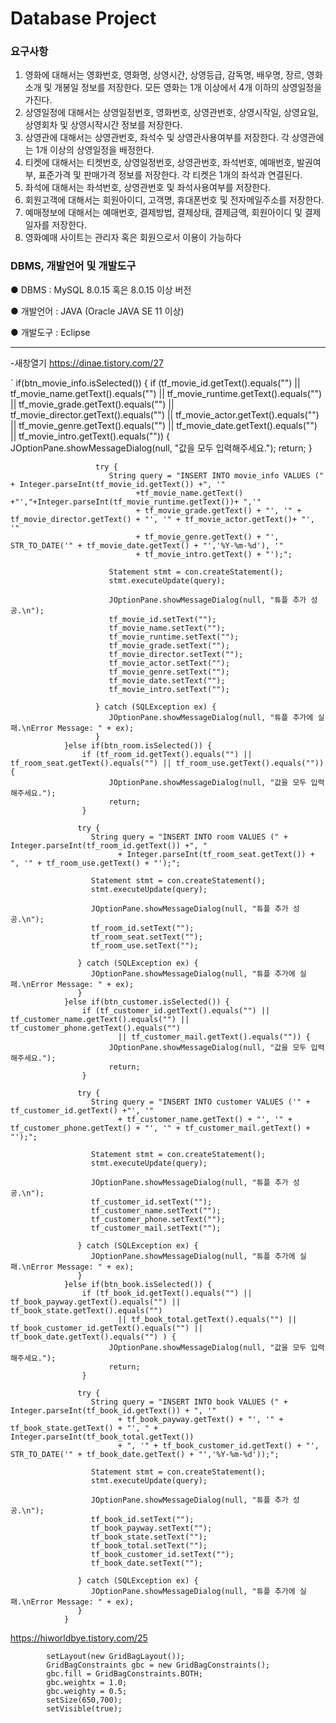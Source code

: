 # Database Project

### 요구사항
1. 영화에 대해서는 영화번호, 영화명, 상영시간, 상영등급, 감독명, 배우명, 장르, 영화소개 및 개봉일 정보를 저장한다. 모든 영화는 1개 이상에서 4개 이하의 상영일정을 가진다.
2. 상영일정에 대해서는 상영일정번호, 영화번호, 상영관번호, 상영시작일, 상영요일, 상영회차 및 상영시작시간 정보를 저장한다.
3. 상영관에 대해서는 상영관번호, 좌석수 및 상영관사용여부를 저장한다. 각 상영관에는 1개 이상의 상영일정을 배정한다.
4. 티켓에 대해서는 티켓번호, 상영일정번호, 상영관번호, 좌석번호, 예매번호, 발권여부, 표준가격 및 판매가격 정보를 저장한다. 각 티켓은 1개의 좌석과 연결된다.
5. 좌석에 대해서는 좌석번호, 상영관번호 및 좌석사용여부를 저장한다.
6. 회원고객에 대해서는 회원아이디, 고객명, 휴대폰번호 및 전자메일주소를 저장한다. 
7. 예매정보에 대해서는 예매번호, 결제방법, 결제상태, 결제금액, 회원아이디 및  결제일자를 저장한다.
8. 영화예매 사이트는 관리자 혹은 회원으로서 이용이 가능하다

### DBMS, 개발언어 및 개발도구
● DBMS : MySQL 8.0.15 혹은 8.0.15 이상 버전

● 개발언어 : JAVA (Oracle JAVA SE 11 이상)

● 개발도구 : Eclipse 

* * *					


-새창열기
https://dinae.tistory.com/27

`
if(btn_movie_info.isSelected()) {
					if (tf_movie_id.getText().equals("") || tf_movie_name.getText().equals("") || tf_movie_runtime.getText().equals("")
		                     || tf_movie_grade.getText().equals("") || tf_movie_director.getText().equals("") || tf_movie_actor.getText().equals("")
		                     || tf_movie_genre.getText().equals("") || tf_movie_date.getText().equals("") || tf_movie_intro.getText().equals("")) {
		                  JOptionPane.showMessageDialog(null, "값을 모두 입력해주세요.");
		                  return;
		               }

		               try {
		                  String query = "INSERT INTO movie_info VALUES (" + Integer.parseInt(tf_movie_id.getText()) +", '"
		                		+tf_movie_name.getText() +"',"+Integer.parseInt(tf_movie_runtime.getText())+ ",'" 
		                        + tf_movie_grade.getText() + "', '" + tf_movie_director.getText() + "', '" + tf_movie_actor.getText()+ "', '"
		                        + tf_movie_genre.getText() + "', STR_TO_DATE('" + tf_movie_date.getText() + "','%Y-%m-%d'), '"
		                        + tf_movie_intro.getText() + "');";
		                  
		                  Statement stmt = con.createStatement();
		                  stmt.executeUpdate(query);
		                  
		                  JOptionPane.showMessageDialog(null, "튜플 추가 성공.\n");
		                  tf_movie_id.setText("");
		                  tf_movie_name.setText("");
		                  tf_movie_runtime.setText("");
		                  tf_movie_grade.setText("");
		                  tf_movie_director.setText("");
		                  tf_movie_actor.setText("");
		                  tf_movie_genre.setText("");
		                  tf_movie_date.setText("");
		                  tf_movie_intro.setText("");

		               } catch (SQLException ex) {
		                  JOptionPane.showMessageDialog(null, "튜플 추가에 실패.\nError Message: " + ex);
		               }
				}else if(btn_room.isSelected()) {
					if (tf_room_id.getText().equals("") || tf_room_seat.getText().equals("") || tf_room_use.getText().equals("")) {
		                  JOptionPane.showMessageDialog(null, "값을 모두 입력해주세요.");
		                  return;
		            }

	               try {
	                  String query = "INSERT INTO room VALUES (" + Integer.parseInt(tf_room_id.getText()) +", "
	                		+ Integer.parseInt(tf_room_seat.getText()) + ", '" + tf_room_use.getText() + "');";
	                  
	                  Statement stmt = con.createStatement();
	                  stmt.executeUpdate(query);
	                  
	                  JOptionPane.showMessageDialog(null, "튜플 추가 성공.\n");
	                  tf_room_id.setText("");
	                  tf_room_seat.setText("");
	                  tf_room_use.setText("");

	               } catch (SQLException ex) {
	                  JOptionPane.showMessageDialog(null, "튜플 추가에 실패.\nError Message: " + ex);
	               }
				}else if(btn_customer.isSelected()) {
					if (tf_customer_id.getText().equals("") || tf_customer_name.getText().equals("") || tf_customer_phone.getText().equals("")
							|| tf_customer_mail.getText().equals("")) {
		                  JOptionPane.showMessageDialog(null, "값을 모두 입력해주세요.");
		                  return;
		            }

	               try {
	                  String query = "INSERT INTO customer VALUES ('" + tf_customer_id.getText() +"', '"
	                		+ tf_customer_name.getText() + "', '" + tf_customer_phone.getText() + "', '" + tf_customer_mail.getText() + "');";
	                  
	                  Statement stmt = con.createStatement();
	                  stmt.executeUpdate(query);
	                  
	                  JOptionPane.showMessageDialog(null, "튜플 추가 성공.\n");
	                  tf_customer_id.setText("");
	                  tf_customer_name.setText("");
	                  tf_customer_phone.setText("");
	                  tf_customer_mail.setText("");

	               } catch (SQLException ex) {
	                  JOptionPane.showMessageDialog(null, "튜플 추가에 실패.\nError Message: " + ex);
	               }
				}else if(btn_book.isSelected()) {
					if (tf_book_id.getText().equals("") || tf_book_payway.getText().equals("") || tf_book_state.getText().equals("")
							|| tf_book_total.getText().equals("") || tf_book_customer_id.getText().equals("") || tf_book_date.getText().equals("") ) {
		                  JOptionPane.showMessageDialog(null, "값을 모두 입력해주세요.");
		                  return;
		            }

	               try {
	                  String query = "INSERT INTO book VALUES (" + Integer.parseInt(tf_book_id.getText()) + ", '"
	                		+ tf_book_payway.getText() + "', '" + tf_book_state.getText() + "', " + Integer.parseInt(tf_book_total.getText())
	                		+ ", '" + tf_book_customer_id.getText() + "', STR_TO_DATE('" + tf_book_date.getText() + "','%Y-%m-%d'));";
	                  
	                  Statement stmt = con.createStatement();
	                  stmt.executeUpdate(query);
	                  
	                  JOptionPane.showMessageDialog(null, "튜플 추가 성공.\n");
	                  tf_book_id.setText("");
	                  tf_book_payway.setText("");
	                  tf_book_state.setText("");
	                  tf_book_total.setText("");
	                  tf_book_customer_id.setText("");
	                  tf_book_date.setText("");

	               } catch (SQLException ex) {
	                  JOptionPane.showMessageDialog(null, "튜플 추가에 실패.\nError Message: " + ex);
	               }
				}
				
				
https://hiworldbye.tistory.com/25



			setLayout(new GridBagLayout());
	        GridBagConstraints gbc = new GridBagConstraints();
	        gbc.fill = GridBagConstraints.BOTH;
	        gbc.weightx = 1.0;
	        gbc.weighty = 0.5;
			setSize(650,700);
	        setVisible(true);
